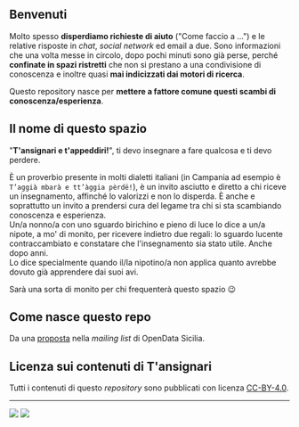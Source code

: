 ## Benvenuti

Molto spesso **disperdiamo richieste di aiuto** ("Come faccio a ...") e le relative risposte in _chat_, _social network_ ed email a due. Sono informazioni che una volta messe in circolo, dopo pochi minuti sono già perse, perché **confinate in spazi ristretti** che non si prestano a una condivisione di conoscenza e inoltre quasi **mai indicizzati dai motori di ricerca**.

Questo repository nasce per **mettere a fattore comune questi scambi di conoscenza/esperienza**.

## Il nome di questo spazio

"**T'ansignari e t'appeddiri!**", ti devo insegnare a fare qualcosa e ti devo perdere.

È un proverbio presente in molti dialetti italiani (in Campania ad esempio è `T’aggià mbarà e tt’àggia pèrdë!`), è un invito asciutto e diretto a chi riceve un insegnamento, affinché lo valorizzi e non lo disperda. È anche e soprattutto un invito a prendersi cura del legame tra chi si sta scambiando conoscenza e esperienza.<br>
Un/a nonno/a con uno sguardo birichino e pieno di luce lo dice a un/a nipote, a mo' di monito, per ricevere indietro due regali: lo sguardo lucente contraccambiato e constatare che l'insegnamento sia stato utile. Anche dopo anni.<br>
Lo dice specialmente quando il/la nipotino/a non applica quanto avrebbe dovuto già apprendere dai suoi avi.

Sarà una sorta di monito per chi frequenterà questo spazio 😉

## Come nasce questo repo

Da una [proposta](https://groups.google.com/d/msg/opendatasicilia/chsV6FZg1qI/dFvHx_u-EAAJ) nella _mailing list_ di OpenData Sicilia.


## Licenza sui contenuti di T'ansignari

Tutti i contenuti di questo _repository_ sono pubblicati con licenza  [CC-BY-4.0](https://creativecommons.org/licenses/by/4.0/deed.it).

---
![](https://img.shields.io/github/last-commit/opendatasicilia/tansignari.svg?style=flat)
![](https://img.shields.io/github/issues/opendatasicilia/tansignari.svg?style=flat)
